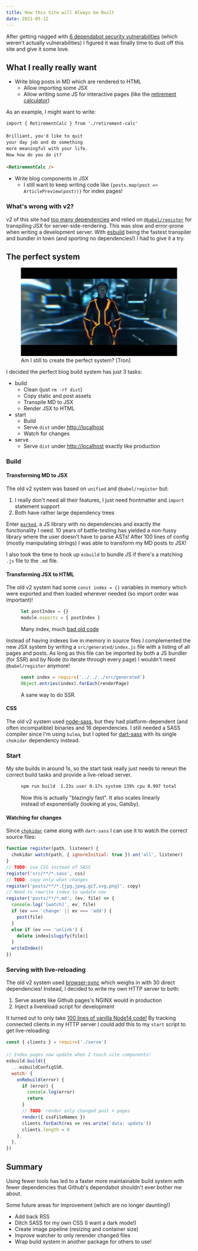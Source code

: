 ```yaml
---
title: How this Site will Always be Built
date: 2021-05-12
---
```


After getting nagged with [6 dependabot security vulnerabilities](https://github.com/thesmartwon/thesmartwon.com/pulls?q=is%3Apr+author%3Aapp%2Fdependabot) (which weren't actually vulnerabilities) I figured it was finally time to dust off this site and give it some love. 

## What I really really want
- Write blog posts in MD which are rendered to HTML
  - Allow importing some JSX
  - Allow writing some JS for interactive pages (like the [retirement calculator](/posts/money/early-retirement))

As an example, I might want to write:
```md
import { RetirementCalc } from './retirement-calc'

Brilliant, you'd like to quit
your day job and do something
more meaningful with your life.
Now how do you do it?

<RetirementCalc />
```

- Write blog components in JSX
  - I still want to keep writing code like `{posts.map(post => ArticlePreview(post))}` for index pages!

### What's wrong with v2?
v2 of this site had [too many dependencies](https://github.com/thesmartwon/thesmartwon.com/blob/9b3ec7e047366a79a12a1d94776d967677e2ada3/package.json) and relied on [`@babel/register`](https://babeljs.io/docs/en/babel-register) for transpiling JSX for server-side-rendering. This was slow and error-prone when writing a development server. With [esbuild](https://esbuild.github.io/) being the fastest transpiler and bundler in town (and sporting no dependencies!) I had to give it a try.

## The perfect system
<figure>
  <img src="perfect-system.jpg" alt="Clu asking to create perfect system" />
  <figcaption>Am I still to create the perfect system? [Tron]</figcaption>
</figure>

I decided the perfect blog build system has just 3 tasks:
- build
  - Clean (just `rm -rf dist`)
  - Copy static and post assets
  - Transpile MD to JSX
  - Render JSX to HTML
- start
  - Build
  - Serve `dist` under <http://localhost>
  - Watch for changes
- serve
  - Serve `dist` under <http://localhost> exactly like production

### Build
#### Transforming MD to JSX
The old v2 system was based on `unified` and `@babel/register` but:
  1. I really don't need all their features, I just need frontmatter and `import` statement support
  2. Both have rather large dependency trees

Enter [`marked`](https://marked.js.org/), a JS library with no dependencies and exactly the functionality I need. 10 years of battle-testing has yielded a non-fussy library where the user doesn't have to parse ASTs! After 100 lines of config (mostly manipulating strings) I was able to transform my MD posts to JSX!

I also took the time to hook up `esbuild` to bundle JS if there's a matching `.js` file to the `.md` file.

#### Transforming JSX to HTML
The old v2 system had some `const index = {}` variables in memory which were exported and then loaded wherever needed (so import order was important)!
<figure>

```js
let postIndex = {}
module.exports = { postIndex }
```

  <figcaption>Many index, much <a href="https://github.com/thesmartwon/thesmartwon.com/blob/9b3ec7e047366a79a12a1d94776d967677e2ada3/scripts/gulp/posts.js">bad old code</a></figcaption>
</figure>

Instead of having indexes live in memory in source files I complemented the new JSX system by writing a `src/generated/index.js` file with a listing of all pages and posts. As long as this file can be imported by both a JS bundler (for SSR) and by Node (to iterate through every page) I wouldn't need `@babel/register` anymore!

<figure>

```js
const index = require('../../../src/generated')
Object.entries(index).forEach(renderPage)
```

  <figcaption>A sane way to do SSR.</figcaption>
</figure>

#### CSS
The old v2 system used [node-sass](https://www.npmjs.com/package/node-sass), but they had platform-dependent (and often incompatible) binaries and 16 dependencies. I still needed a SASS compiler since I'm using `bulma`, but I opted for [dart-sass](https://www.npmjs.com/package/sass) with its single `chokidar` dependency instead.

### Start
My site builds in around 1s, so the start task really just needs to rereun the correct build tasks and provide a live-reload server.

<figure>

```sh
npm run build  1.23s user 0.17s system 139% cpu 0.997 total
```

  <figcaption>Now this is actually "blazingly fast". It also scales linearly instead of exponentially (looking at you, Gatsby).</figcaption>
</figure>

#### Watching for changes
Since [`chokidar`](https://www.npmjs.com/package/chokidar) came along with `dart-sass` I can use it to watch the correct source files:

```js
function register(path, listener) {
  chokidar.watch(path, { ignoreInitial: true }).on('all', listener)
}
// TODO: use CSS instead of SASS
register('src/**/*.sass', css)
// TODO: copy only what changes
register('posts/**/*.{jpg,jpeg,gif,svg,png}', copy)
// Need to rewrite index to update nav
register('posts/**/*.md', (ev, file) => {
  console.log('[watch]', ev, file)
  if (ev === 'change' || ev === 'add') {
    post(file)
  }
  else if (ev === 'unlink') {
    delete index[slugify(file)]
  }
  writeIndex()
})
```

### Serving with live-reloading
The old v2 system used [browser-sync](https://www.npmjs.com/package/browser-sync) which weighs in with 30 direct dependencies! Instead, I decided to write my own HTTP server to both:
1. Serve assets like Github pages's NGINX would in production
2. Inject a livereload script for development

It turned out to only take [100 lines of vanilla Node14 code!](https://github.com/thesmartwon/thesmartwon.com/blob/master/scripts/serve.js) By tracking connected clients in my HTTP server I could add this to my `start` script to get live-reloading:

```js
const { clients } = require('./serve')

// Index pages now update when I touch site components!
esbuild.build({
  ...esbuildConfigSSR,
  watch: {
    onRebuild(error) {
      if (error) {
        console.log(error)
        return
      }
      // TODO: render only changed post + pages
      render({ cssFileNames })
      clients.forEach(res => res.write('data: update'))
      clients.length = 0
    },
  },
})
```

## Summary
Using fewer tools has led to a faster more maintainable build system with fewer dependencies that Github's dependabot shouldn't ever bother me about.

Some future areas for improvement (which are no longer daunting!)
- Add back RSS
- Ditch SASS for my own CSS (I want a dark mode!)
- Create image pipeline (resizing and container size)
- Improve watcher to only rerender changed files
- Wrap build system in another package for others to use!

